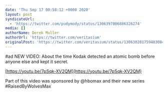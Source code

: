 ```yaml
---
date: 'Thu Sep 17 00:58:12 +0000 2020'
layout: post
syndicateUrl:
  - 'https://twitter.com/pudymody/status/1306397006886326274'
media: []
authorName: Derek Muller
authorUrl: 'https://twitter.com/veritasium'
originalPost: 'https://twitter.com/veritasium/status/1306302817594830848'
---
```

#ad NEW VIDEO: About the time Kodak detected an atomic 
bomb before anyone else and kept it secret.

[https://youtu.be/7pSqk-XV2QM](https://youtu.be/7pSqk-XV2QM)

Part of this video was sponsored by @hbomax and their new series #RaisedByWolvesMax
